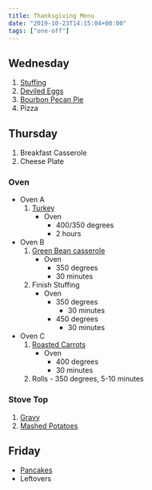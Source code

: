 ```yaml
---
title: Thanksgiving Menu
date: "2019-10-23T14:15:04+00:00"
tags: ["one-off"]
---
```


## Wednesday

1. [Stuffing](https://www.bonappetit.com/recipe/the-new-classic-stuffing)
1. [Deviled Eggs](https://www.foodnetwork.com/recipes/classic-deviled-eggs-recipe-1911032)
1. [Bourbon Pecan Pie](https://www.tasteofhome.com/recipes/easy-bourbon-pecan-pie/)
1. Pizza

## Thursday

1. Breakfast Casserole
1. Cheese Plate

### Oven 
- Oven A
  1. [Turkey](https://www.bonappetit.com/recipe/dry-rubbed-roast-turkey)
      - Oven
        - 400/350 degrees
        - 2 hours
- Oven B  
  1. [Green Bean casserole](https://www.campbells.com/kitchen/recipes/classic-green-bean-casserole/)
      - Oven
        - 350 degrees
        - 30 minutes
  1. Finish Stuffing
      - Oven
          - 350 degrees
            - 30 minutes
          - 450 degrees
            - 30 minutes
- Oven C
  1. [Roasted Carrots](https://sweetpeasandsaffron.com/make-ahead-honey-roasted-carrots/)
      - Oven 
        - 400 degrees
        - 30 minutes
  1. Rolls - 350 degrees, 5-10 minutes

### Stove Top
1. [Gravy](https://www.bonappetit.com/recipe/make-ahead-gravy)
1. [Mashed Potatoes](https://www.allrecipes.com/recipe/219077/chef-johns-perfect-mashed-potatoes/)


## Friday

- [Pancakes](/banana-pancakes/)
- Leftovers
